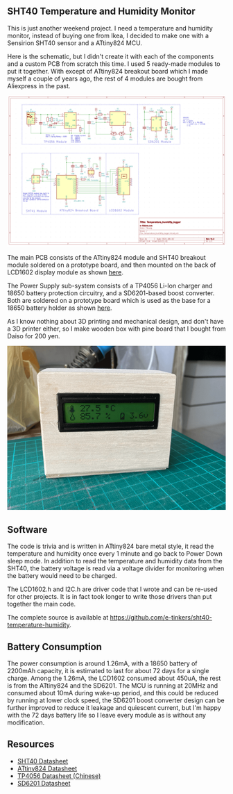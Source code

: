 ## SHT40 Temperature and Humidity Monitor
This is just another weekend project. I need a temperature and humidity monitor, instead of buying one from Ikea, I decided to make one with a Sensirion SHT40 sensor and a ATtiny824 MCU. 

Here is the schematic, but I didn't create it with each of the components and a custom PCB from scratch this time. I used 5 ready-made modules to put it together. With except of ATtiny824 breakout board which I made myself a couple of years ago, the rest of 4 modules are bought from Aliexpress in the past.

!["Schematic of SHT40-based temperature and humidity monitor"](images/temperature_humidity_minitor_schematic.png)

The main PCB consists of the ATtiny824 module and SHT40 breakout module soldered on a prototype board, and then mounted on the back of LCD1602 display module as shown [here](images/main_pcb_mounted_on_back_of_LCD1602.png). 

The Power Supply sub-system consists of a TP4056 Li-Ion charger and 18650 battery protection circuitry, and a SD6201-based boost converter. Both are soldered on a prototype board which is used as the base for a 18650 battery holder as shown [here](images/TP4056_and_SD6201_mounted_on_back_of_18650_battery_holder.png).

As I know nothing about 3D printing and mechanical design, and don't have a 3D printer either, so I make wooden box with pine board that I bought from Daiso for 200 yen.

!["final assembly in a pine wooden box"](images/temperature_humidity_monitor_in_finishing_wood_box.png)

## Software
The code is trivia and is written in ATtiny824 bare metal style, it read the temperature and humidity once every 1 minute and go back to Power Down sleep mode. In addition to read the temperature and humidity data from the SHT40, the battery voltage is read via a voltage divider for monitoring when the battery would need to be charged.

The LCD1602.h and I2C.h are driver code that I wrote and can be re-used for other projects. It is in fact took longer to write those drivers than put together the main code.

The complete source is available at https://github.com/e-tinkers/sht40-temperature-humidity.

## Battery Consumption
The power consumption is around 1.26mA, with a 18650 battery of 2200mAh capacity, it is estimated to last for about 72 days for a single charge. Among the 1.26mA, the LCD1602 consumed about 450uA, the rest is from the ATtiny824 and the SD6201. The MCU is running at 20MHz and consumed about 10mA during wake-up period, and this could be reduced by running at lower clock speed, the SD6201 boost converter design can be further improved to reduce it leakage and quiescent current, but I'm happy with the 72 days battery life so I leave every module as is without any modification.

## Resources
- [SHT40 Datasheet](https://sensirion.com/media/documents/33FD6951/6555C40E/Sensirion_Datasheet_SHT4x.pdf)
- [ATtiny824 Datasheet](https://ww1.microchip.com/downloads/aemDocuments/documents/MCU08/ProductDocuments/DataSheets/ATtiny424-426-427-824-826-827-DataSheet-DS40002311B.pdf)
- [TP4056 Datasheet (Chinese)](http://www.tp-asic.com/res/tp-asic/pdres/201802/TP4056X.pdf)
- [SD6201 Datasheet](https://www.lcsc.com/datasheet/lcsc_datasheet_1804250821_SHOUDING-SD6201-AF_C171633.pdf)


